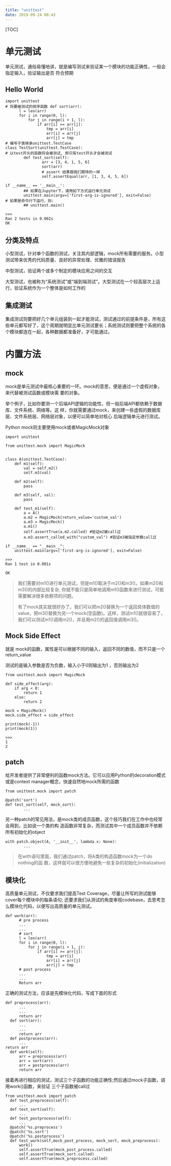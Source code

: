 ```yaml
---
title: "unittest"
date: 2019-09-24 08:43
---
```

[TOC]



# 单元测试

单元测试，通俗易懂地讲，就是编写测试来验证某一个模块的功能正确性，一般会指定输入，验证输出是否
符合预期







## Hello World

```
import unittest
# 将要被测试的排序函数 def sort(arr):
      l = len(arr)
      for i in range(0, l):
          for j in range(i + 1, l):
              if arr[i] >= arr[j]:
                  tmp = arr[i]
                  arr[i] = arr[j]
                  arr[j] = tmp
# 编写子类继承unittest.TestCase 
class TestSort(unittest.TestCase):
# 以test开头的函数将会被测试, 即只有test开头才会被测试
		def test_sort(self):
				arr = [3, 4, 1, 5, 6]
				sort(arr)
				# assert 结果跟我们期待的一样 
				self.assertEqual(arr, [1, 3, 4, 5, 6])

if __name__ == '__main__':
		## 如果在Jupyter下，请用如下方式运行单元测试 
		unittest.main(argv=['first-arg-is-ignored'], exit=False)
# 如果是命令行下运行，则: 
		## unittest.main()

>>>
Ran 2 tests in 0.002s
OK
```





## 分类及特点

小型测试，针对单个函数的测试，关注其内部逻辑，mock所有需要的服务。小型测试带来优秀的代码质量、良好的异常处理、优雅的错误报告

中型测试，验证两个或多个制定的模块应用之间的交互

大型测试，也被称为“系统测试”或“端到端测试”。大型测试在一个较高层次上运行，验证系统作为一个整体是如何工作的



## 集成测试

集成测试则要把好几个单元组装到一起才能测试，测试通过的前提条件是，所有这些单元都写好了，这个周期就明显比单元测试要长；系统测试则要把整个系统的各个模块都连在一起，各种数据都准备好，才可能通过。







# 内置方法





## mock 

mock是单元测试中最核心重要的一环。mock的意思，便是通过一个虚假对象，来代替被测试函数或模块需 要的对象。 

举个例子，比如你要测一个后端API逻辑的功能性，但一般后端API都依赖于数据库、文件系统、网络等。这 样，你就需要通过mock，来创建一些虚假的数据库层、文件系统层、网络层对象，以便可以简单地对核心 后端逻辑单元进行测试。



Python mock则主要使用mock或者MagicMock对象

```
import unittest

from unittest.mock import MagicMock


class A(unittest.TestCase):
    def m1(self):
        val = self.m2()
        self.m3(val)

    def m2(self):
        pass

    def m3(self, val):
        pass

    def test_m1(self):
        a = A()
        a.m2 = MagicMock(return_value='custom_val')
        a.m3 = MagicMock()
        a.m1()
        self.assertTrue(a.m2.called) #验证m2被call过
        a.m3.assert_called_with("custom_val") #验证m3被指定参数call过

if __name__ == "__main__":
    unittest.main(argv=['first-arg-is-ignored'], exit=False)
    
>>>
Ran 1 test in 0.001s

OK
```

> 我们需要对m1()进行单元测试，但是m1()取决于m2()和m3()。如果m2()和m3()的内部比较复杂, 你就不能只是简单地调用m1()函数来进行测试，可能需要解决很多依赖项的问题。
>
> 有了mock其实就很好办了。我们可以把m2()替换为一个返回具体数值的value，把m3()替换为另一个mock(空函数)。这样，测试m1()就很容易了，我们可以测试m1()调用m2()，并且用m2()的返回值调用m3()。



## Mock Side Effect

就是 mock的函数，属性是可以根据不同的输入，返回不同的数值，而不只是一个return_value



测试的是输入参数是否为负数，输入小于0则输出为1 ，否则输出为2

```
from unittest.mock import MagicMock

def side_effect(arg):
    if arg < 0:
        return 1
    else:
        return 2

mock = MagicMock()
mock.side_effect = side_effect

print(mock(-1))
print(mock(1))

>>>
1
2
```





## patch

给开发者提供了非常便利的函数mock方法。它可以应用Python的decoration模式或是context manager概念，快速自然地mock所需的函数

```
from unittest.mock import patch

@patch('sort')
def test_sort(self, mock_sort):
		...
```





另一种patch的常见用法，是mock类的成员函数，这个技巧我们在工作中也经常会用到，比如说一个类的构
造函数非常复杂，而测试其中一个成员函数并不依赖所有初始化的object

```
with patch.object(A, '__init__', lambda x: None):
		...
```

> 在with语句里面，我们通过patch，将A类的构造函数mock为一个do nothing的函
> 数，这样就可以很方便地避免一些复杂的初始化(initialization)





## 模块化

高质量单元测试，不仅要求我们提高Test Coverage，尽量让所写的测试能够cover每个模块中的每条语句;
还要求我们从测试的角度审视codebase，去思考怎么模块化代码，以便写出高质量的单元测试。



```
def work(arr):
      # pre process
      ...
      ...
      # sort
      l = len(arr)
      for i in range(0, l):
          for j in range(i + 1, j):
              if arr[i] >= arr[j]:
                  tmp = arr[i]
                  arr[i] = arr[j]
                  arr[j] = tmp
      # post process
      ...
      ...
      Return arr
```



正确的测试方法，应该是先模块化代码，写成下面的形式

```
def preprocess(arr):
      ...
      ...
      return arr
  def sort(arr):
      ...
      ...
      return arr
  def postprocess(arr):
      ...
return arr
  def work(self):
      arr = preprocess(arr)
      arr = sort(arr)
      arr = postprocess(arr)
      return arr
```



接着再进行相应的测试，测试三个子函数的功能正确性;然后通过mock子函数，调用work()函数，来验证
三个子函数被call过

```
from unittest.mock import patch
  def test_preprocess(self):
      ...
  def test_sort(self):
      ...
  def test_postprocess(self):
      ...
  @patch('%s.preprocess')
  @patch('%s.sort')
  @patch('%s.postprocess')
  def test_work(self,mock_post_process, mock_sort, mock_preprocess):
      work()
      self.assertTrue(mock_post_process.called)
      self.assertTrue(mock_sort.called)
      self.assertTrue(mock_preprocess.called)
```


